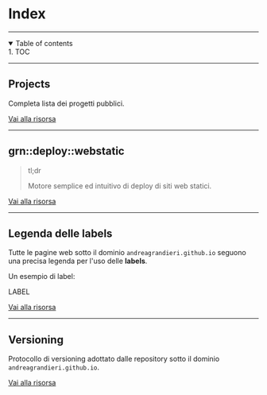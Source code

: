 # Index
<!-- Do not add to the table of contents -->

---

<!-- Table of contents -->
<details open markdown="block">
  <summary>
    Table of contents
  </summary>
  1. TOC
</details>

---

## Projects

Completa lista dei progetti pubblici.

[Vai alla risorsa](https://andreagrandieri.github.io/pages/Projects)

---

## grn::deploy::webstatic

> <p class="blockquote-title-fixer-purple">tl;dr</p>
>
> Motore semplice ed intuitivo di deploy di siti web statici.

[Vai alla risorsa](https://andreagrandieri.github.io/pages/grn-deploy-webstatic)

---

## Legenda delle labels

Tutte le pagine web sotto il dominio `andreagrandieri.github.io` seguono una precisa legenda per l'uso delle __labels__.

Un esempio di label:

LABEL

[Vai alla risorsa](https://andreagrandieri.github.io/pages/Legenda-labels)

---

## Versioning

Protocollo di versioning adottato dalle repository sotto il dominio `andreagrandieri.github.io`.

[Vai alla risorsa](https://andreagrandieri.github.io/pages/Versioning)